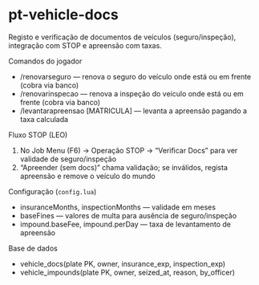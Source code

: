 pt-vehicle-docs
================

Registo e verificação de documentos de veículos (seguro/inspeção), integração com STOP e apreensão com taxas.

Comandos do jogador
- /renovarseguro — renova o seguro do veículo onde está ou em frente (cobra via banco)
- /renovarinspecao — renova a inspeção do veículo onde está ou em frente (cobra via banco)
- /levantarapreensao [MATRICULA] — levanta a apreensão pagando a taxa calculada

Fluxo STOP (LEO)
1) No Job Menu (F6) → Operação STOP → “Verificar Docs” para ver validade de seguro/inspeção
2) “Apreender (sem docs)” chama validação; se inválidos, regista apreensão e remove o veículo do mundo

Configuração (`config.lua`)
- insuranceMonths, inspectionMonths — validade em meses
- baseFines — valores de multa para ausência de seguro/inspeção
- impound.baseFee, impound.perDay — taxa de levantamento de apreensão

Base de dados
- vehicle_docs(plate PK, owner, insurance_exp, inspection_exp)
- vehicle_impounds(plate PK, owner, seized_at, reason, by_officer)
